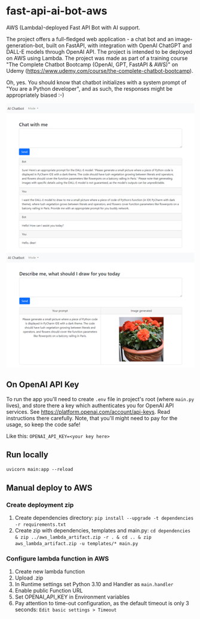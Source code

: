 # fast-api-ai-bot-aws
AWS (Lambda)-deployed Fast API Bot with AI support.

The project offers a full-fledged web application - a chat bot and an image-generation-bot, built on FastAPI, with integration with OpenAI ChatGPT and DALL-E models through OpenAI API. The project is intended to be deployed on AWS using Lambda. The project was made as part of a training course "The Complete Chatbot Bootcamp (OpenAI, GPT, FastAPI & AWS)" on Udemy (https://www.udemy.com/course/the-complete-chatbot-bootcamp).

Oh, yes. You should know that chatbot initializes with a system prompt of "You are a Python developer", and as such, the responses might be appropriately biased :-)

![Chat page](./docs/chat.png)
![Image generation page](./docs/draw.png)


## On OpenAI API Key
To run the app you'll need to create `.env` file in project's root (where `main.py` lives), and store there a key which authenticates you for OpenAI API services. See https://platform.openai.com/account/api-keys. Read instructions there carefully. Note, that you'll might need to pay for the usage, so keep the code safe!

Like this:
`OPENAI_API_KEY=<your key here>`


## Run locally
```uvicorn main:app --reload```

## Manual deploy to AWS
### Create deployment zip
1. Create dependencies directory: `pip install --upgrade -t dependencies -r requirements.txt`
2. Create zip with dependencies, templates and main.py: `cd dependencies & zip ../aws_lambda_artifact.zip -r . & cd .. & zip aws_lambda_artifact.zip -u templates/* main.py`


### Configure lambda function in AWS
1. Create new lambda function
2. Upload .zip
3. In Runtime settings set Python 3.10 and Handler as `main.handler`
4. Enable public Function URL
5. Set OPENAI_API_KEY in Environment variables
6. Pay attention to time-out configuration, as the default timeout is only 3 seconds: `Edit basic settings > Timeout`
